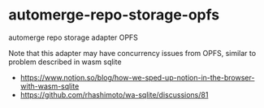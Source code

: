 # automerge-repo-storage-opfs
automerge repo storage adapter OPFS

Note that this adapter may have concurrency issues from OPFS, similar to problem described in wasm sqlite
- https://www.notion.so/blog/how-we-sped-up-notion-in-the-browser-with-wasm-sqlite
- https://github.com/rhashimoto/wa-sqlite/discussions/81
